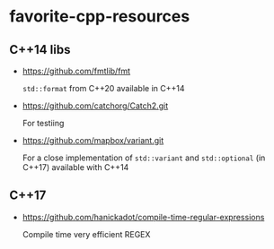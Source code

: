 # favorite-cpp-resources

## C++14 libs
* https://github.com/fmtlib/fmt

  `std::format` from C++20 available in C++14
    
* https://github.com/catchorg/Catch2.git

  For testiing
 
* https://github.com/mapbox/variant.git

  For a close implementation of `std::variant` and `std::optional` (in C++17) available with C++14
  
  
## C++17

* https://github.com/hanickadot/compile-time-regular-expressions

  Compile time very efficient REGEX
  
  
